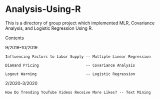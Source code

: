 # Analysis-Using-R

This is a directory of group project which implemented MLR, Covariance Analysis, and Logistic Regression Using R.

Contents

9/2019-10/2019

    Influencing Factors to Labor Supply -- Multiple Linear Regression

    Diamand Pricing                     -- Covariance Analysis

    Logout Warning                      -- Logistic Regression

2/2020-3/2020

    How Do Trending YouTube Videos Receive More Likes? -- Text Mining

